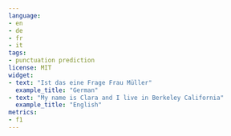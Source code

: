 ```yaml
---
language:
- en
- de
- fr
- it
tags:
- punctuation prediction
license: MIT
widget:
- text: "Ist das eine Frage Frau Müller"
  example_title: "German"
- text: "My name is Clara and I live in Berkeley California"
  example_title: "English"
metrics:
- f1
---
```

